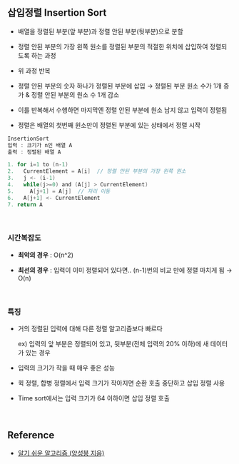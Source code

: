 ## 삽입정렬 Insertion Sort

- 배열을 정렬된 부분(앞 부분)과 정렬 안된 부분(뒷부분)으로 분할
- 정렬 안된 부분의 가장 왼쪽 원소를 정렬된 부분의 적절한 위치에 삽입하여 정렬되도록 하는 과정
- 위 과정 반복

- 정렬 안된 부분의 숫자 하나가 정렬된 부분에 삽입 → 정렬된 부분 원소 수가 1개 증가 & 정렬 안된 부분의 원소 수 1개 감소
- 이를 반복해서 수행하면 마지막엔 정렬 안된 부분에 원소 남지 않고 입력이 정렬됨
- 정렬은 배열의 첫번째 원소만이 정렬된 부분에 있는 상태에서 정렬 시작

```c
InsertionSort
입력 : 크기가 n인 배열 A
출력 : 정렬된 배열 A

1. for i=1 to (n-1)
2.   CurrentElement = A[i]  // 정렬 안된 부분의 가장 왼쪽 원소
3.   j <- (i-1)
4.   while(j>=0) and (A[j] > CurrentElement)
5.     A[j+1] = A[j]  // 자리 이동
6.   A[j+1] <- CurrentElement
7. return A
```

<br>

### 시간복잡도

- **최악의 경우** : O(n^2)

- **최선의 경우** : 입력이 이미 정렬되어 있다면.. (n-1)번의 비교 만에 정렬 마치게 됨 → O(n)

<br>

### 특징

- 거의 정렬된 입력에 대해 다른 정렬 알고리즘보다 빠르다
    
    ex) 입력의 앞 부분은 정렬되어 있고, 뒷부분(전체 입력의 20% 이하)에 새 데이터가 있는 경우
    
- 입력의 크기가 작을 때 매우 좋은 성능
- 퀵 정렬, 합병 정렬에서 입력 크기가 작아지면 순환 호출 중단하고 삽입 정렬 사용
- Time sort에서는 입력 크기가 64 이하이면 삽입 정렬 호출

<br>

## Reference
- [알기 쉬운 알고리즘 (양성봉 지음)](http://www.kyobobook.co.kr/product/detailViewKor.laf?mallGb=KOR&ejkGb=KOR&linkClass=&barcode=9788970504896)
